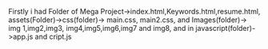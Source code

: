 Firstly i had Folder of Mega Project->index.html,Keywords.html,resume.html, assets(Folder)->css(folder)-> main.css, main2.css, and Images(folder)-> img 1,img2,img3, img4,img5,img6,img7 and img8, and in javascript(folder)->app.js and cript.js
